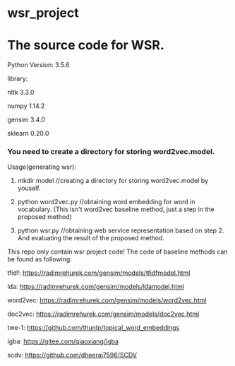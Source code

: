 # wsr_project

# The source code for WSR.

Python Version: 3.5.6

library: 

nltk 3.3.0

numpy 1.14.2

gensim 3.4.0

sklearn 0.20.0

### You need to create a directory for storing word2vec.model.

Usage(generating wsr):
1. mkdir model      //creating a directory for storing word2vec.model by youself.

2. python word2vec.py       //obtaining word embedding for word in vocabulary.   (This isn't word2vec baseline method, just a step in the proposed method)

3. python wsr.py       //obtaining web service representation based on step 2. And evaluating the result of the proposed method.

This repo only contain wsr project code! The code of baseline methods can be found as following:

tfidf: https://radimrehurek.com/gensim/models/tfidfmodel.html

lda: https://radimrehurek.com/gensim/models/ldamodel.html

word2vec: https://radimrehurek.com/gensim/models/word2vec.html

doc2vec: https://radimrehurek.com/gensim/models/doc2vec.html

twe-1: https://github.com/thunlp/topical_word_embeddings

igba: https://gitee.com/qiaoxiang/igba

scdv: https://github.com/dheeraj7596/SCDV

